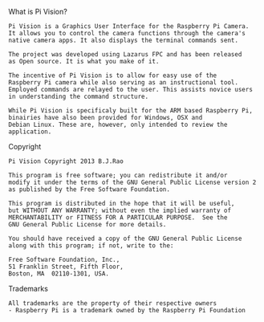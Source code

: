 What is Pi Vision?

	Pi Vision is a Graphics User Interface for the Raspberry Pi Camera.
	It allows you to control the camera functions through the camera's
	native camera apps. It also displays the terminal commands sent. 

	The project was developed using Lazarus FPC and has been released 
	as Open source. It is what you make of it.

	The incentive of Pi Vision is to allow for easy use of the 
	Raspberry Pi camera while also serving as an instructional tool. 
	Employed commands are relayed to the user. This assists novice users 
	in understanding the command structure.

	While Pi Vision is specificaly built for the ARM based Raspberry Pi, 
	binairies have also been provided for Windows, OSX and 
	Debian Linux. These are, however, only intended to review the 
	application.

Copyright

	Pi Vision Copyright 2013 B.J.Rao

	This program is free software; you can redistribute it and/or
	modify it under the terms of the GNU General Public License version 2
	as published by the Free Software Foundation.

	This program is distributed in the hope that it will be useful,
	but WITHOUT ANY WARRANTY; without even the implied warranty of
	MERCHANTABILITY or FITNESS FOR A PARTICULAR PURPOSE.  See the
	GNU General Public License for more details.

	You should have received a copy of the GNU General Public License
	along with this program; if not, write to the:

	Free Software Foundation, Inc., 
	51 Franklin Street, Fifth Floor, 
	Boston, MA  02110-1301, USA.

Trademarks

	All trademarks are the property of their respective owners
	- Raspberry Pi is a trademark owned by the Raspberry Pi Foundation
